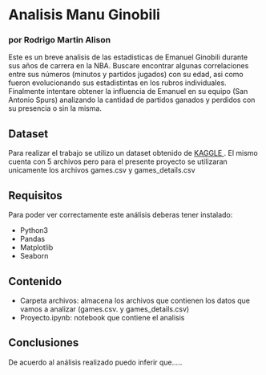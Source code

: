 # Analisis Manu Ginobili
 
### por Rodrigo Martin Alison

Este es un breve analisis de las estadisticas de Emanuel Ginobili durante sus años de carrera en la NBA. Buscare encontrar algunas correlaciones entre sus números (minutos y partidos jugados) con su edad, asi como fueron evolucionando sus estadistintas en los rubros individuales. Finalmente intentare obtener la influencia de Emanuel en su equipo (San Antonio Spurs) analizando la cantidad de partidos ganados y perdidos con su presencia o sin la misma.

## Dataset

Para realizar el trabajo se utilizo un dataset obtenido de <a href="https://www.kaggle.com/nathanlauga/nba-games"> KAGGLE </a>. El mismo cuenta con 5 archivos pero para el presente proyecto se utilizaran unicamente los archivos games.csv y games_details.csv

## Requisitos

Para poder ver correctamente este análisis deberas tener instalado:
- Python3
- Pandas
- Matplotlib
- Seaborn

## Contenido

* Carpeta archivos: almacena los archivos que contienen los datos que vamos a analizar (games.csv. y games_details.csv)
* Proyecto.ipynb: notebook que contiene el analisis

## Conclusiones

De acuerdo al análisis realizado puedo inferir que.....




